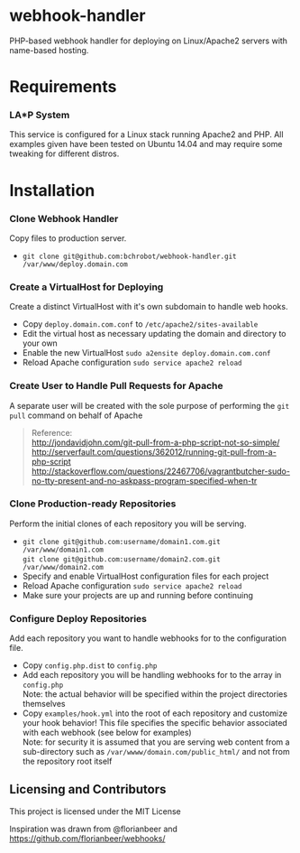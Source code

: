 webhook-handler
===============

PHP-based webhook handler for deploying on Linux/Apache2 servers with name-based hosting.

# Requirements

### LA\*P System
This service is configured for a Linux stack running Apache2 and PHP. All examples given have been tested on Ubuntu 14.04 and may require some tweaking for different distros.


# Installation

### Clone Webhook Handler
Copy files to production server.
* `git clone git@github.com:bchrobot/webhook-handler.git /var/www/deploy.domain.com`

### Create a VirtualHost for Deploying
Create a distinct VirtualHost with it's own subdomain to handle web hooks.
* Copy `deploy.domain.com.conf` to `/etc/apache2/sites-available`
* Edit the virtual host as necessary updating the domain and directory to your own
* Enable the new VirtualHost `sudo a2ensite deploy.domain.com.conf`
* Reload Apache configuration `sudo service apache2 reload`

### Create User to Handle Pull Requests for Apache
A separate user will be created with the sole purpose of performing the `git pull` command on behalf of Apache

> Reference:  
http://jondavidjohn.com/git-pull-from-a-php-script-not-so-simple/  
http://serverfault.com/questions/362012/running-git-pull-from-a-php-script  
http://stackoverflow.com/questions/22467706/vagrantbutcher-sudo-no-tty-present-and-no-askpass-program-specified-when-tr  

### Clone Production-ready Repositories
Perform the initial clones of each repository you will be serving.
* `git clone git@github.com:username/domain1.com.git /var/www/domain1.com`  
  `git clone git@github.com:username/domain2.com.git /var/www/domain2.com`
* Specify and enable VirtualHost configuration files for each project
* Reload Apache configuration `sudo service apache2 reload`
* Make sure your projects are up and running before continuing

### Configure Deploy Repositories
Add each repository you want to handle webhooks for to the configuration file.
* Copy `config.php.dist` to `config.php`
* Add each repository you will be handling webhooks for to the array in `config.php`   
  Note: the actual behavior will be specified within the project directories themselves
* Copy `examples/hook.yml` into the root of each repository and customize your hook behavior! This file specifies the specific behavior associated with each webhook (see below for examples)  
  Note: for security it is assumed that you are serving web content from a sub-directory such as `/var/wwww/domain.com/public_html/` and not from the repository root itself


## Licensing and Contributors

This project is licensed under the MIT License

Inspiration was drawn from @florianbeer and https://github.com/florianbeer/webhooks/
